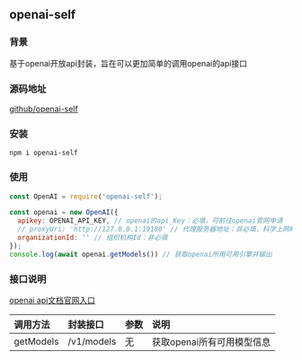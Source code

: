 ## openai-self

### 背景
  基于openai开放api封装，旨在可以更加简单的调用openai的api接口

### 源码地址
  [github/openai-self](https://github.com/sunboye/openai-self)

### 安装
  `npm i openai-self`

### 使用
  ```javascript
  const OpenAI = require('openai-self');

  const openai = new OpenAI({
    apikey: OPENAI_API_KEY, // openai的api_Key：必填，可前往openai官网申请
    // proxyUri: 'http://127.0.0.1:19180' // 代理服务器地址：非必填，科学上网时需要
    organizationId: '' // 组织机构Id：非必填
  });
  console.log(await openai.getModels()) // 获取openai所用可用引擎并输出

  ```
### 接口说明

[openai api文档官网入口](https://platform.openai.com/docs/api-reference)

调用方法      |   封装接口   |       参数         |   说明
:------------| :------------| :-----------------| :--------------
getModels    | /v1/models   | 无                | 获取openai所有可用模型信息
